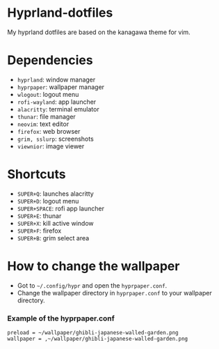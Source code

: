 # Hyprland-dotfiles
My hyprland dotfiles are based on the kanagawa theme for vim.

# Dependencies
- `hyprland`: window manager
- `hyprpaper`: wallpaper manager
- `wlogout`: logout menu
- `rofi-wayland`: app launcher
- `alacritty`: terminal emulator
- `thunar`: file manager
- `neovim`: text editor
- `firefox`: web browser
- `grim, sslurp`: screenshots
- `viewnior`: image viewer

# Shortcuts
- `SUPER+Q`: launches alacritty
- `SUPER+D`: logout menu
- `SUPER+SPACE`: rofi app launcher
- `SUPER+E`: thunar
- `SUPER+X`: kill active window
- `SUPER+F`: firefox
- `SUPER+B`: grim select area

# How to change the wallpaper
- Got to `~/.config/hypr` and open the `hyprpaper.conf`.
- Change the wallpaper directory in `hyprpaper.conf` to your wallpaper directory.

### Example of the hyprpaper.conf
```
preload = ~/wallpaper/ghibli-japanese-walled-garden.png
wallpaper = ,~/wallpaper/ghibli-japanese-walled-garden.png
```
